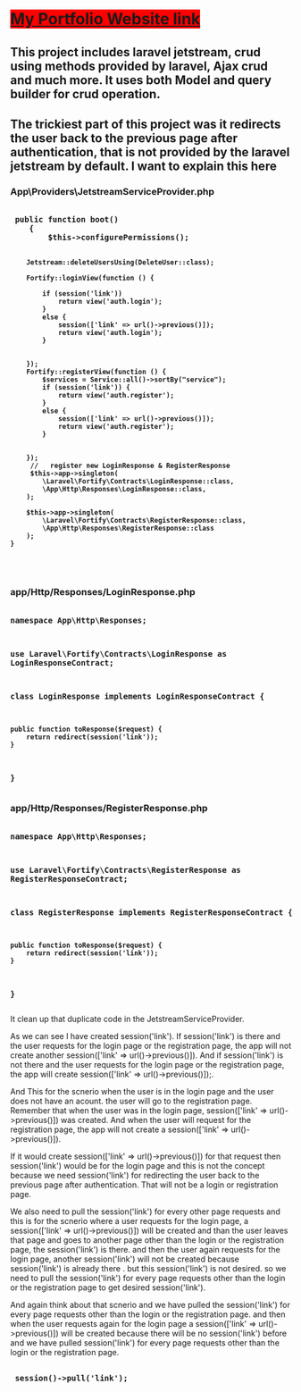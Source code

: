  <a href='http://masterrifat.000webhostapp.com/about/en' style='background-color:red'> <h1>My Portfolio Website link </h1> </a>
 <h2> This project includes laravel jetstream, crud using methods provided by laravel, Ajax crud and much more. It uses both Model and query builder for crud operation.</h2>
 <h2>The trickiest part of this project was it redirects the user back to the previous page after authentication, that is not provided by the laravel jetstream by default.
I want to explain this here</h2>
<h3><strong>App\Providers\JetstreamServiceProvider.php </strong>  </h3>
<pre>
<strong>
 public function boot()
    {
        $this->configurePermissions();

        Jetstream::deleteUsersUsing(DeleteUser::class);

        Fortify::loginView(function () {
            
            if (session('link')) 
                return view('auth.login');
            } 
            else {
                session(['link' => url()->previous()]);
                return view('auth.login');
            }
           
           
        });
        Fortify::registerView(function () {
            $services = Service::all()->sortBy("service");
            if (session('link')) {
                return view('auth.register');
            } 
            else {
                session(['link' => url()->previous()]);
                return view('auth.register');
            }
         
           
        });
         //   register new LoginResponse & RegisterResponse
         $this->app->singleton(
            \Laravel\Fortify\Contracts\LoginResponse::class,
            \App\Http\Responses\LoginResponse::class,
        );

        $this->app->singleton(
            \Laravel\Fortify\Contracts\RegisterResponse::class,
            \App\Http\Responses\RegisterResponse::class
        );
    }
</strong>
</pre>
<h3><strong>app/Http/Responses/LoginResponse.php</strong>  </h3>
<pre>
<strong>
<?php

namespace App\Http\Responses;

use Laravel\Fortify\Contracts\LoginResponse as LoginResponseContract;

class LoginResponse implements LoginResponseContract {

    public function toResponse($request) {
        return redirect(session('link'));
    }
}
</strong>
</pre>
<h3><strong>app/Http/Responses/RegisterResponse.php</strong></h3>
<pre>
<strong>
<?php

namespace App\Http\Responses;

use Laravel\Fortify\Contracts\RegisterResponse as RegisterResponseContract;

class RegisterResponse implements RegisterResponseContract {

    public function toResponse($request) {
        return redirect(session('link'));
    }
}
</strong>
</pre>
<p>It clean up that duplicate code in the JetstreamServiceProvider. </p>
<p>As we can see I have created session('link'). If session('link') is there and the user requests for the login page or the registration page, the app will not create another  session(['link' => url()->previous()]). And if session('link') is not there and the user requests for the login page or the registration page, the app will create  session(['link' => url()->previous()]);.</p>  
<p> And This for the scnerio when the user is in the login page and the user does not have an acount. the  user will go to the registration  page. Remember that when the user was in the login page,  session(['link' => url()->previous()]) was created. And when the user will request for the registration page, the app will not create a  session(['link' => url()->previous()]).</p> 
<p> If it would create  session(['link' => url()->previous()]) for that request then session('link') would be for the login page and this is not the concept because we need session('link') for redirecting the user back to the previous page after authentication. That will not be a login or registration page.</p> 
<p> We also need to pull the session('link') for every other page requests and this is for the scnerio where a user requests for the login page, a session(['link' => url()->previous()]) will be created and than the user leaves that page and goes to another page other than the login or the registration page, the session('link') is there. and then the user again requests for the login page, another session('link') will not be created because session('link') is already there . but this session('link') is not desired. so we need to pull the session('link') for every  page requests other than the login or the registration page to get desired session('link').</p> 
<p> And again think about that scnerio and we have pulled the session('link') for every  page requests other than the login or the registration page. and then when the user requests again for the login page a session(['link' => url()->previous()]) will be created because there will be no session('link') before and we have pulled session('link') for every  page requests other than the login or the registration page.  </p>
<pre>
<strong>
 session()->pull('link');
<strong>
</pre>



